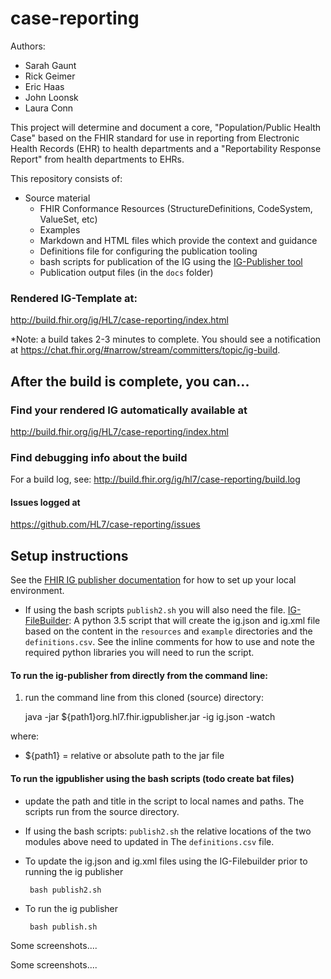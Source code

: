 # case-reporting

Authors:

- Sarah Gaunt
- Rick Geimer
- Eric Haas
- John Loonsk
- Laura Conn

This project will determine and document a core, "Population/Public Health Case" based on the FHIR standard for use in reporting from Electronic Health Records (EHR) to health departments and a "Reportability Response Report" from health departments to EHRs.

This repository consists of:

- Source material
  - FHIR Conformance Resources (StructureDefinitions, CodeSystem, ValueSet, etc)
  - Examples
  - Markdown and HTML files which provide the context and guidance
  - Definitions file for configuring the publication tooling
  - bash scripts for publication of the IG using the [IG-Publisher tool](http://wiki.hl7.org/index.php?title=IG_Publisher_Documentation)
  - Publication output files (in the `docs` folder)

### Rendered IG-Template at:

http://build.fhir.org/ig/HL7/case-reporting/index.html

*Note: a build takes 2-3 minutes to complete. You should see a notification at https://chat.fhir.org/#narrow/stream/committers/topic/ig-build.

## After the build is complete, you can...

### Find your rendered IG automatically available at

http://build.fhir.org/ig/HL7/case-reporting/index.html

### Find debugging info about the build

For a build log, see:
http://build.fhir.org/ig/hl7/case-reporting/build.log

#### Issues logged at 

https://github.com/HL7/case-reporting/issues


## Setup instructions

See the [FHIR IG publisher documentation](http://wiki.hl7.org/index.php?title=IG_Publisher_Documentation)  for how to set up your local environment.
<!--
In order to create and publish this implementation guide using the IG-Publisher, other modules are needed which contains the templates and static html files. You will also need to import these modules

- [IG-Template](https://github.com/Healthedata1/IG-Template): a module containing all the static template and pages and build files for FHIR IG Publishing
-->
- If using the bash scripts `publish2.sh` you will also need the file. [IG-FileBuilder](https://github.com/Healthedata1/FHIR-IGPub-filebuilder): A python 3.5 script that will create the ig.json and ig.xml file based on the content in the `resources` and `example` directories and the `definitions.csv`.  See the inline comments for how to use and note the required python libraries you will need to run the script.

#### To run the ig-publisher from directly from the command line:

1. run the command line from this cloned (source) directory:

      java -jar ${path1}org.hl7.fhir.igpublisher.jar -ig ig.json -watch

where:
- ${path1} = relative or absolute path to the jar file


####  To run the igpublisher using the bash scripts (todo create bat files)

- update the path and title in the script to local names and paths.  The scripts run from the source directory.
- If using the bash scripts:  `publish2.sh` the relative locations of the two modules above need to updated in The `definitions.csv` file.
- To update the ig.json and ig.xml files using the IG-Filebuilder prior to running the ig publisher

       bash publish2.sh

- To run the ig publisher

       bash publish.sh

Some screenshots....

Some screenshots....
